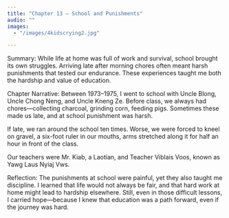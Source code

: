 ```yaml
---
title: "Chapter 13 — School and Punishments"
audio: ""
images:
  - "/images/4kidscrying2.jpg"

---
```

Summary:
While life at home was full of work and survival, school brought its own struggles. Arriving late after morning chores often meant harsh punishments that tested our endurance. These experiences taught me both the hardship and value of education.

Chapter Narrative: Between 1973–1975, I went to school with Uncle Blong, Uncle Chong Neng, and Uncle Kneng Ze. Before class, we always had chores—collecting charcoal, grinding corn, feeding pigs. Sometimes these made us late, and at school punishment was harsh.

If late, we ran around the school ten times. Worse, we were forced to kneel on gravel, a six-foot ruler in our mouths, arms stretched along it for half an hour in front of the class.

Our teachers were Mr. Kiab, a Laotian, and Teacher Viblais Voos, known as Yawg Laus Nyiaj Vws.

Reflection:
The punishments at school were painful, yet they also taught me discipline. I learned that life would not always be fair, and that hard work at home might lead to hardship elsewhere. Still, even in those difficult lessons, I carried hope—because I knew that education was a path forward, even if the journey was hard.